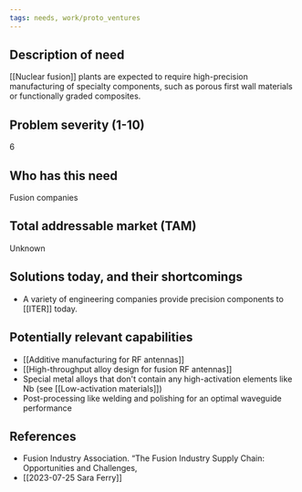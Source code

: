 ```yaml
---
tags: needs, work/proto_ventures
---
```


## Description of need
[[Nuclear fusion]] plants are expected to require high-precision manufacturing of specialty components, such as porous first wall materials or functionally graded composites.

## Problem severity (1-10)
6
## Who has this need
Fusion companies
## Total addressable market (TAM)
Unknown
## Solutions today, and their shortcomings
- A variety of engineering companies provide precision components to [[ITER]] today.

## Potentially relevant capabilities
- [[Additive manufacturing for RF antennas]]
- [[High-throughput alloy design for fusion RF antennas]]
- Special metal alloys that don't contain any high-activation elements like Nb (see [[Low-activation materials]])
- Post-processing like welding and polishing for an optimal waveguide performance
## References
- Fusion Industry Association. “The Fusion Industry Supply Chain: Opportunities and Challenges,
- [[2023-07-25 Sara Ferry]]